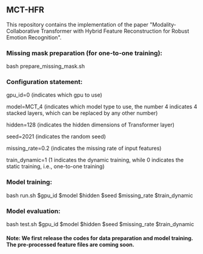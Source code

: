 ## MCT-HFR

This repository contains the implementation of the paper "Modality-Collaborative Transformer with Hybrid Feature Reconstruction for Robust Emotion Recognition". 

### Missing mask preparation (for one-to-one training):

bash prepare_missing_mask.sh

### Configuration statement:

gpu_id=0 (indicates which gpu to use) 

model=MCT_4 (indicates which model type to use, the number 4 indicates 4 stacked layers, which can be replaced by any other number)

hidden=128 (indicates the hidden dimensions of Transformer layer)

seed=2021 (indicates the random seed)

missing_rate=0.2 (indicates the missing rate of input features)

train_dynamic=1 (1 indicates the dynamic training, while 0 indicates the static training, i.e., one-to-one training)

### Model training:

bash run.sh $gpu_id $model $hidden $seed $missing_rate $train_dynamic 

### Model evaluation:

bash test.sh $gpu_id $model $hidden $seed $missing_rate $train_dynamic 

#### Note: We first release the codes for data preparation and model training. The pre-processed feature files are coming soon.


